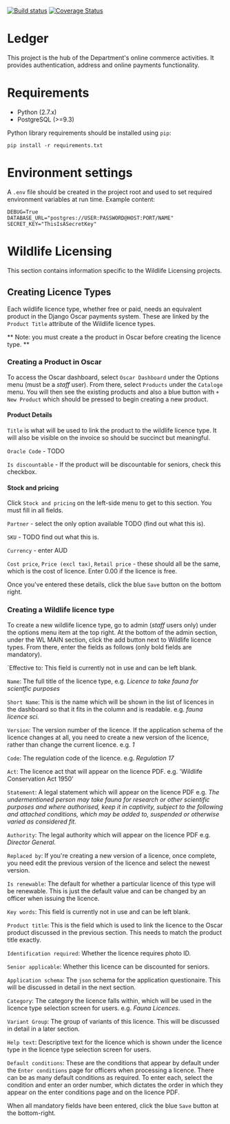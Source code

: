 [![Build
status](https://travis-ci.org/parksandwildlife/ledger.svg?branch=master)](https://travis-ci.org/parksandwildlife/ledger/builds) [![Coverage Status](https://coveralls.io/repos/github/parksandwildlife/ledger/badge.svg?branch=master)](https://coveralls.io/github/parksandwildlife/ledger?branch=master)
# Ledger

This project is the hub of the Department's online commerce activities.
It provides authentication, address and online payments functionality.

# Requirements

- Python (2.7.x)
- PostgreSQL (>=9.3)

Python library requirements should be installed using `pip`:

`pip install -r requirements.txt`

# Environment settings

A `.env` file should be created in the project root and used to set
required environment variables at run time. Example content:

    DEBUG=True
    DATABASE_URL="postgres://USER:PASSWORD@HOST:PORT/NAME"
    SECRET_KEY="ThisIsASecretKey"

# Wildlife Licensing

This section contains information specific to the Wildlife Licensing projects.

## Creating Licence Types

Each wildlife licence type, whether free or paid, needs an equivalent product in the Django Oscar payments system. These
are linked by the `Product Title` attribute of the Wildlife licence types.

** Note: you must create a the product in Oscar before creating the licence type. **

### Creating a Product in Oscar

To access the Oscar dashboard, select `Oscar Dashboard` under the Options menu (must be a *staff* user). From there, 
select `Products` under the `Cataloge` menu. You will then see the existing products and also a blue button with `+ New
Product` which should be pressed to begin creating a new product.

#### Product Details

`Title` is what will be used to link the product to the wildlife licence type. It will also be visible on the invoice 
so should be succinct but meaningful.

`Oracle Code` - TODO

`Is discountable` - If the product will be discountable for seniors, check this checkbox.

#### Stock and pricing

Click `Stock and pricing` on the left-side menu to get to this section. You must fill in all fields. 

`Partner` - select the only option available TODO (find out what this is).

`SKU` - TODO find out what this is.

`Currency` - enter AUD

`Cost price`, `Price (excl tax)`, `Retail price` - these should all be the same, which is the cost of licence. Enter 
0.00 if the licence is free.

Once you've entered these details, click the blue `Save` button on the bottom right.

### Creating a Wildlife licence type

To create a new wildlife licence type, go to admin (*staff* users only) under the options menu item at the top right.
At the bottom of the admin section, under the WL MAIN section, click the add button next to Wildlife licence types. From
there, enter the fields as follows (only bold fields are mandatory).

`Effective to: This field is currently not in use and can be left blank.

`Name`: The full title of the licence type, e.g. *Licence to take fauna for scientfic purposes*

`Short Name`: This is the name which will be shown in the list of licences in the dashboard so that it fits in the column
and is readable. e.g. *fauna licence sci.*

`Version`: The version number of the licence. If the application schema of the licence changes at all,
you need to create a new version of the licence, rather than change the current licence. e.g. *1*

`Code`: The regulation code of the licence. e.g. *Regulation 17*

`Act`: The licence act that will appear on the licence PDF. e.g. 'Wildlife Conservation Act 1950'

`Statement`: A legal statement which will appear on the licence PDF e.g. *The undermentioned person may take fauna for
research or other scientific purposes and where authorised, keep it in captivity, subject to the following and
attached conditions, which may be added to, suspended or otherwise varied as considered fit.*

`Authority`: The legal authority which will appear on the licence PDF e.g. *Director General*.

`Replaced by`: If you're creating a new version of a licence, once complete, you need edit the previous version of the
licence and select the newest version.

`Is renewable`: The default for whether a particular licence of this type will be renewable. This is just the default
value and can be changed by an officer when issuing the licence.

`Key words`: This field is currently not in use and can be left blank.

`Product title`: This is the field which is used to link the licence to the Oscar product discussed in the previous
section. This needs to match the product title exactly.

`Identification required`: Whether the licence requires photo ID.

`Senior applicable`: Whether this licence can be discounted for seniors.

`Application schema`: The `json` schema for the application questionaire. This will be discussed in detail in the next
section.

`Category`: The category the licence falls within, which will be used in the licence type selection screen for users.
e.g. *Fauna Licences*.

`Variant Group`: The group of variants of this licence. This will be discussed in detail in a later section.

`Help text`: Descriptive text for the licence which is shown under the licence type in the licence type selection screen
for users.

`Default conditions`: These are the conditions that appear by default under the `Enter conditions` page for officers when
processing a licence. There can be as many default conditions as required. To enter each, select the condition and enter
an order number, which dictates the order in which they appear on the enter conditions page and on the licence PDF.

When all mandatory fields have been entered, click the blue `Save` button at the bottom-right.